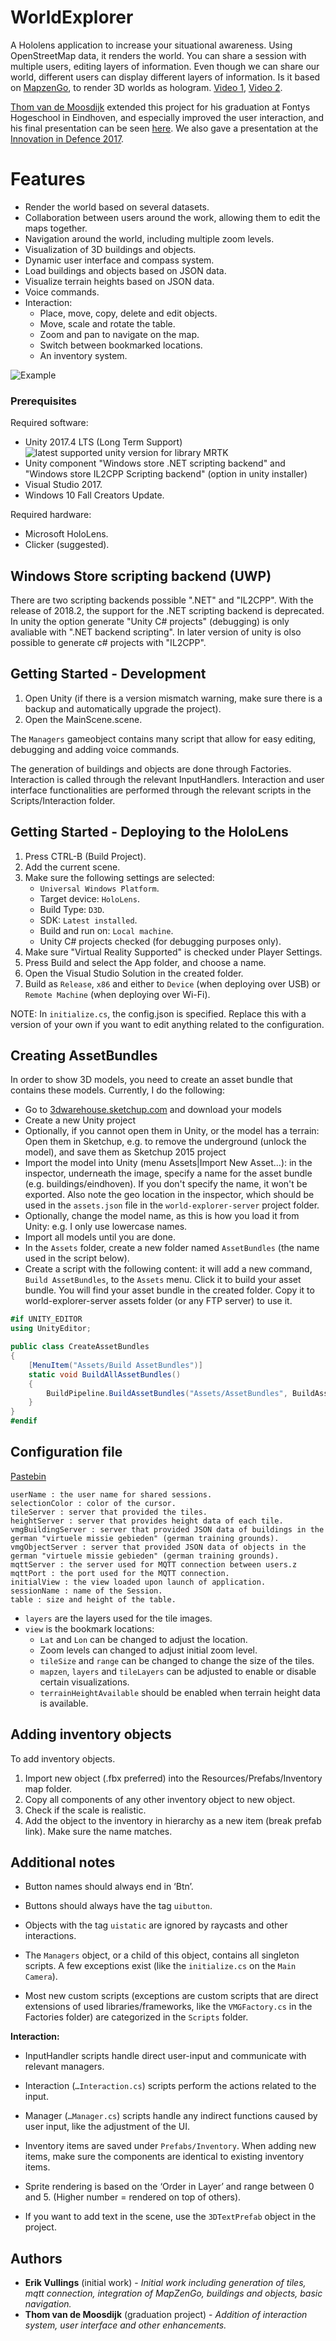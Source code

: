 # WorldExplorer
A Hololens application to increase your situational awareness. Using OpenStreetMap data, it renders the world. You can share a session with multiple users, editing layers of information. Even though we can share our world, different users can display different layers of information.
Is it based on [MapzenGo](https://github.com/brnkhy/MapzenGo), to render 3D worlds as hologram. [Video 1](https://youtu.be/dyVc-hZAiek), [Video 2](https://vimeo.com/187078876). 

[Thom van de Moosdijk](http://www.thomvdm.com/tno) extended this project for his graduation at Fontys Hogeschool in Eindhoven, and especially improved the user interaction, and his final presentation can be seen [here](https://vimeo.com/253818533). We also gave a presentation at the [Innovation in Defence 2017](https://vimeo.com/253819446).

# Features
- Render the world based on several datasets.
- Collaboration between users around the work, allowing them to edit the maps together.
- Navigation around the world, including multiple zoom levels.
- Visualization of 3D buildings and objects.
- Dynamic user interface and compass system.
- Load buildings and objects based on JSON data.
- Visualize terrain heights based on JSON data.
- Voice commands.
- Interaction:
	- Place, move, copy, delete and edit objects.
	- Move, scale and rotate the table.
	- Zoom and pan to navigate on the map.
	- Switch between bookmarked locations.
	- An inventory system.

![Example](https://cloud.githubusercontent.com/assets/3140667/21022014/5d8de41e-bd7b-11e6-99f5-6e265df12726.png)
### Prerequisites
Required software:
- Unity 2017.4 LTS (Long Term Support) ![latest supported unity version for library MRTK](https://github.com/Microsoft/MixedRealityToolkit-Unity)
- Unity component "Windows store .NET scripting backend" and "Windows store IL2CPP Scripting backend" (option in unity installer)
- Visual Studio 2017.
- Windows 10 Fall Creators Update.

Required hardware:
- Microsoft HoloLens.
- Clicker (suggested).

## Windows Store scripting backend (UWP)
There are two scripting backends possible ".NET" and "IL2CPP". With the release of 2018.2, the support for the .NET scripting backend is deprecated. In unity the option generate "Unity C# projects" (debugging) is only avaliable with ".NET backend scripting". In later version of unity is olso possible to generate c# projects with "IL2CPP".

## Getting Started - Development
1. Open Unity (if there is a version mismatch warning, make sure there is a backup and automatically upgrade the project).
2. Open the MainScene.scene.

The `Managers` gameobject contains many script that allow for easy editing, debugging and adding voice commands.

The generation of buildings and objects are done through Factories.
Interaction is called through the relevant InputHandlers.
Interaction and user interface functionalities are performed through the relevant scripts in the Scripts/Interaction folder.

## Getting Started - Deploying to the HoloLens
1. Press CTRL-B (Build Project).
2. Add the current scene.
3. Make sure the following settings are selected:
	- `Universal Windows Platform`.
	- Target device: `HoloLens`.
	- Build Type: `D3D`.
	- SDK: `Latest installed`.
	- Build and run on: `Local machine`.
	- Unity C# projects checked (for debugging purposes only).
4. Make sure "Virtual Reality Supported" is checked under Player Settings.
5. Press Build and select the App folder, and choose a name.
6. Open the Visual Studio Solution in the created folder.
7. Build as `Release`, `x86` and either to `Device` (when deploying over USB) or `Remote Machine` (when deploying over Wi-Fi). 

NOTE: In `initialize.cs`, the config.json is specified. Replace this with a version of your own if you want to edit anything related to the configuration.

## Creating AssetBundles
In order to show 3D models, you need to create an asset bundle that contains these models. Currently, I do the following:
- Go to [3dwarehouse.sketchup.com](3dwarehouse.sketchup.com) and download your models
- Create a new Unity project
- Optionally, if you cannot open them in Unity, or the model has a terrain: Open them in Sketchup, e.g. to remove the underground (unlock the model), and save them as Sketchup 2015 project
- Import the model into Unity (menu Assets|Import New Asset...): in the inspector, underneath the image, specify a name for the asset bundle (e.g. buildings/eindhoven). If you don't specify the name, it won't be exported. Also note the geo location in the inspector, which should be used in the `assets.json` file in the `world-explorer-server` project folder.
- Optionally, change the model name, as this is how you load it from Unity: e.g. I only use lowercase names.
- Import all models until you are done.
- In the `Assets` folder, create a new folder named `AssetBundles` (the name used in the script below).
- Create a script with the following content: it will add a new command, `Build AssetBundles`, to the `Assets` menu. Click it to build your asset bundle. You will find your asset bundle in the created folder. Copy it to world-explorer-server assets folder (or any FTP server) to use it.

```C#
#if UNITY_EDITOR
using UnityEditor;

public class CreateAssetBundles
{
    [MenuItem("Assets/Build AssetBundles")]
    static void BuildAllAssetBundles()
    {
        BuildPipeline.BuildAssetBundles("Assets/AssetBundles", BuildAssetBundleOptions.None, BuildTarget.WSAPlayer);
    }
}
#endif
```

## Configuration file
[Pastebin](https://pastebin.com/ECm6yGM2)
```
userName : the user name for shared sessions.
selectionColor : color of the cursor.
tileServer : server that provided the tiles.
heightServer : server that provides height data of each tile.
vmgBuildingServer : server that provided JSON data of buildings in the german "virtuele missie gebieden" (german training grounds).
vmgObjectServer : server that provided JSON data of objects in the german "virtuele missie gebieden" (german training grounds).
mqttServer : the server used for MQTT connection between users.z
mqttPort : the port used for the MQTT connection.
initialView : the view loaded upon launch of application.
sessionName : name of the Session.
table : size and height of the table.
```

- `layers` are the layers used for the tile images.
- `view` is the bookmark locations: 
	- `Lat` and `Lon` can be changed to adjust the location. 
	- Zoom levels can changed to adjust initial zoom level.
	- `tileSize` and `range` can be changed to change the size of the tiles.
	- `mapzen`, `layers` and `tileLayers` can be adjusted to enable or disable certain visualizations.
	- `terrainHeightAvailable` should be enabled when terrain height data is available.

## Adding inventory objects
To add inventory objects.

1. Import new object (.fbx preferred) into the Resources/Prefabs/Inventory map folder.
2. Copy all components of any other inventory object to new object.
3. Check if the scale is realistic.
4. Add the object to the inventory in hierarchy as a new item (break prefab link). Make sure the name matches.

## Additional notes
- Button names should always end in ‘Btn’.
- Buttons should always have the tag `uibutton`.
- Objects with the tag `uistatic` are ignored by raycasts and other interactions.
- The `Managers` object, or a child of this object, contains all singleton scripts. A few exceptions exist (like the `initialize.cs` on the `Main Camera`).

- Most new custom scripts (exceptions are custom scripts that are direct extensions of used libraries/frameworks, like the `VMGFactory.cs` in the Factories folder) are categorized in the `Scripts` folder.

**Interaction:**
- InputHandler scripts handle direct user-input and communicate with relevant managers.
- Interaction (`…Interaction.cs`) scripts perform the actions related to the input.
- Manager (`…Manager.cs`) scripts handle any indirect functions caused by user input, like the adjustment of the UI.

- Inventory items are saved under `Prefabs/Inventory`. When adding new items, make sure the components are identical to existing inventory items.
- Sprite rendering is based on the ‘Order in Layer’ and range between 0 and 5. (Higher number = rendered on top of others).
- If you want to add text in the scene, use the `3DTextPrefab` object in the project.


## Authors
* **Erik Vullings** (initial work) - *Initial work including generation of tiles, mqtt connection, integration of MapZenGo, buildings and objects, basic navigation.*
* **Thom van de Moosdijk** (graduation project) - *Addition of interaction system, user interface and other enhancements.*
